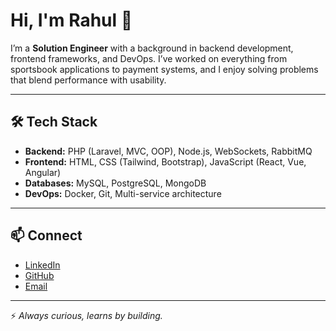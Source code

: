 # Hi, I'm Rahul 👋  

I’m a **Solution Engineer** with a background in backend development, frontend frameworks, and DevOps. I’ve worked on everything from sportsbook applications to payment systems, and I enjoy solving problems that blend performance with usability.  

---

## 🛠️ Tech Stack  
- **Backend:** PHP (Laravel, MVC, OOP), Node.js, WebSockets, RabbitMQ  
- **Frontend:** HTML, CSS (Tailwind, Bootstrap), JavaScript (React, Vue, Angular)  
- **Databases:** MySQL, PostgreSQL, MongoDB  
- **DevOps:** Docker, Git, Multi-service architecture  

---

## 📫 Connect  
- [LinkedIn](https://www.linkedin.com/in/rahulcj96/)  
- [GitHub](https://github.com/rahulcj96)  
- [Email](mailto:rahulr1996@gmail.com)  

---

⚡ *Always curious, learns by building.*
